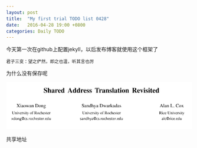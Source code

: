 ```yaml
---
layout: post
title:  "My first trial TODO list 0428"
date:   2016-04-28 19:00 +0800
categories: Daily TODO
---
```

今天第一次在github上配置jekyll，以后发布博客就使用这个框架了

`君子三变：望之俨然，即之也温，听其言也厉`

为什么没有保存呢



![](pic/1.png)

共享地址




